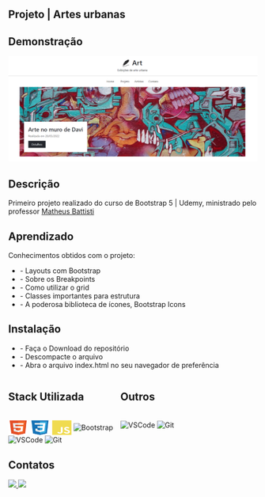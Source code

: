 <h2>Projeto | Artes urbanas</h2>

<h2>Demonstração</h2>
<div align="center">
  <img width="600" src="./arts_urbanas.png"/>
</div>

<h2>Descrição</h2>
<p>Primeiro projeto realizado do curso de Bootstrap 5 | Udemy, ministrado pelo professor <a href="https://github.com/matheusbattisti">Matheus Battisti</a></p>

<h2>Aprendizado</h2>
<p>Conhecimentos obtidos com o projeto:</p>
<ul>
  <li>- Layouts com Bootstrap</li>
  <li>- Sobre os Breakpoints</li>
  <li>- Como utilizar o grid</li>
  <li>- Classes importantes para estrutura</li>
  <li>- A poderosa biblioteca de ícones, Bootstrap Icons</li>
</ul>

<h2>Instalação</h2>
<ul>
  <li>- Faça o Download do repositório</li>
  <li>- Descompacte o arquivo</li>
  <li>- Abra o arquivo index.html no seu navegador de preferência</li>
</ul>

<div style="display: flex">
  <div style="max-width: 45%">
  <h2>Stack Utilizada</h2>
  <div style="display: inline_block"><br>
    <img align="center" alt="HTML" height="30" width="40" src="https://raw.githubusercontent.com/devicons/devicon/master/icons/html5/html5-original.svg">
    <img align="center" alt="CSS" height="30" width="40" src="https://raw.githubusercontent.com/devicons/devicon/master/icons/css3/css3-original.svg">
    <img align="center" alt="JavaScript" height="30" width="40" src="https://raw.githubusercontent.com/devicons/devicon/master/icons/javascript/javascript-plain.svg">
    <!--<img align="center" alt="JQuery" height="30" width="40" src="https://cdn.jsdelivr.net/gh/devicons/devicon/icons/jquery/jquery-original-wordmark.svg" />-->
    <!--<img align="center" alt="SASS" height="30" width="40" src="https://cdn.jsdelivr.net/gh/devicons/devicon/icons/sass/sass-original.svg" />-->
    <img align="center" alt="Bootstrap" height="30" width="40" src="https://cdn.jsdelivr.net/gh/devicons/devicon/icons/bootstrap/bootstrap-original-wordmark.svg" />
    <!--<img align="center" alt="TypeScript" height="30" width="40" src="https://cdn.jsdelivr.net/gh/devicons/devicon/icons/typescript/typescript-original.svg" />-->
    <img align="center" alt="VSCode" height="30" width="40" src="https://cdn.jsdelivr.net/gh/devicons/devicon/icons/vscode/vscode-original-wordmark.svg" />
    <img align="center" alt="Git" height="30" width="40" src="https://cdn.jsdelivr.net/gh/devicons/devicon/icons/git/git-original.svg" />
  </div>
</div>

<div style="max-width: 45%">
  <h2>Outros</h2>
  <div style="display: inline_block"><br>
    <img align="center" alt="VSCode" height="30" width="40" src="https://cdn.jsdelivr.net/gh/devicons/devicon/icons/vscode/vscode-original-wordmark.svg" />
    <img align="center" alt="Git" height="30" width="40" src="https://cdn.jsdelivr.net/gh/devicons/devicon/icons/git/git-original.svg" />
  </div>
</div>
</div>

<h2>Contatos</h2>
<div>
    <a href="https://www.linkedin.com/in/felipe-diego-tamura/" target="_blank">
        <img src="https://img.shields.io/badge/linkedin-%230077B5.svg?style=for-the-badge&logo=linkedin&logoColor=white" target="_blank">
    </a>
    <a href = "mailto:tamurafelipe@gmail.com">
        <img src="https://img.shields.io/badge/-Gmail-%23333?style=for-the-badge&logo=gmail&logoColor=white" target="_blank">
    </a>
</div>